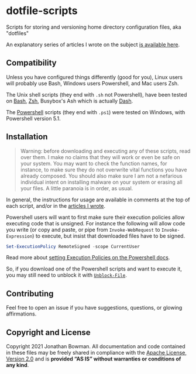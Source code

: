 # dotfile-scripts

Scripts for storing and versioning home directory configuration files, aka "dotfiles"

An explanatory series of articles I wrote on the subject [is available here][article].

## Compatibility

Unless you have configured things differently (good for you), Linux users will probably use Bash, Windows users Powershell, and Mac users Zsh.

The Unix shell scripts (they end with `.sh` not Powershell), have been tested on [Bash](https://www.gnu.org/software/bash/), [Zsh](https://www.zsh.org/), Busybox's Ash which is actually [Dash](http://gondor.apana.org.au/~herbert/dash/).

The [Powershell](https://docs.microsoft.com/en-us/powershell/) scripts (they end with `.ps1`) were tested on Windows, with Powershell version 5.1.

## Installation

> Warning: before downloading and executing any of these scripts, read over them. I make no claims that they will work or even be safe on your system. You may want to check the function names, for instance, to make sure they do not overwrite vital functions you have already composed. You should also make sure I am not a nefarious individual intent on installing malware on your system or erasing all your files. A little paranoia is in order, as usual.

In general, the instructions for usage are available in comments at the top of each script, and/or in the [articles I wrote][article].

Powershell users will want to first make sure their execution policies allow executing code that is unsigned. For instance the following will allow code you write (or copy and paste, or pipe from `Invoke-WebRequest` to `Invoke-Expression`) to execute, but insist that downloaded files have to be signed.

```powershell
Set-ExecutionPolicy RemoteSigned -scope CurrentUser
```

Read more about [setting Execution Policies on the Powershell docs](https://docs.microsoft.com/en-us/powershell/module/microsoft.powershell.security/set-executionpolicy).

So, if you download one of the Powershell scripts and want to execute it, you may still need to unblock it with [`Unblock-File`](https://docs.microsoft.com/en-us/powershell/module/microsoft.powershell.utility/unblock-file).

## Contributing

Feel free to open an issue if you have suggestions, questions, or glowing affirmations.

## Copyright and License

Copyright 2021 Jonathan Bowman. All documentation and code contained in these files may be freely shared in compliance with the [Apache License, Version 2.0][license] and is **provided “AS IS” without warranties or conditions of any kind**.

[article]: https://dev.to/bowmanjd/store-home-directory-config-files-dotfiles-in-git-using-bash-zsh-or-powershell-a-simple-approach-without-a-bare-repo-2if7
[license]: LICENSE
[apachelicense]: http://www.apache.org/licenses/LICENSE-2.0
